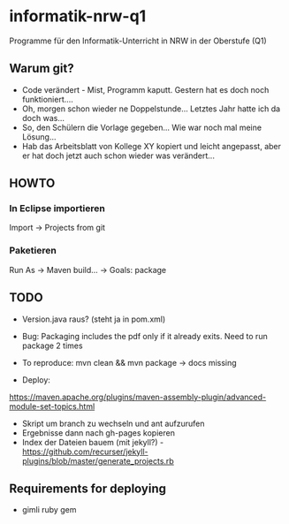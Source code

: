 # informatik-nrw-q1

Programme für den Informatik-Unterricht in NRW in der Oberstufe (Q1)

## Warum git?

* Code verändert - Mist, Programm kaputt. Gestern hat es doch noch funktioniert....
* Oh, morgen schon wieder ne Doppelstunde... Letztes Jahr hatte ich da doch was...
* So, den Schülern die Vorlage gegeben... Wie war noch mal meine Lösung...
* Hab das Arbeitsblatt von Kollege XY kopiert und leicht angepasst, aber er hat doch jetzt auch schon wieder was verändert...

## HOWTO

### In Eclipse importieren
Import -> Projects from git 

### Paketieren
Run As -> Maven build... -> Goals: package

## TODO
* Version.java raus? (steht ja in pom.xml)
* Bug: Packaging includes the pdf only if it already exits. Need to run package 2 times
* To reproduce: mvn clean && mvn package -> docs missing 

* Deploy:

https://maven.apache.org/plugins/maven-assembly-plugin/advanced-module-set-topics.html

  * Skript um branch zu wechseln und ant aufzurufen
  * Ergebnisse dann nach gh-pages kopieren
  * Index der Dateien bauem (mit jekyll?) - https://github.com/recurser/jekyll-plugins/blob/master/generate_projects.rb

## Requirements for deploying
* gimli ruby gem
